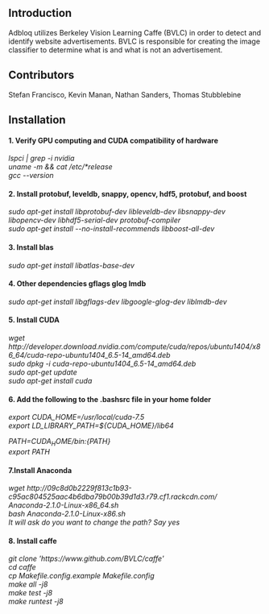 <h2>Introduction</h2>
Adbloq utilizes Berkeley Vision Learning Caffe (BVLC) in order to detect and identify website advertisements. BVLC is responsible for creating the image classifier to determine what is and what is not an advertisement. 

<h2>Contributors</h2>
Stefan Francisco, Kevin Manan, Nathan Sanders, Thomas Stubblebine 

<h2>Installation</h2>
<h4>1. Verify GPU computing and CUDA compatibility of hardware </h4>

<i>
lspci | grep -i nvidia
<br>
uname -m && cat /etc/*release
<br>
 gcc --version
 </i> 



<h4>2. Install protobuf, leveldb, snappy, opencv, hdf5, protobuf, and boost</h4>
<i>
sudo apt-get install libprotobuf-dev libleveldb-dev libsnappy-dev libopencv-dev libhdf5-serial-dev protobuf-compiler
<br>
sudo apt-get install --no-install-recommends libboost-all-dev
</i>

<h4>3. Install blas</h4>
<i>
sudo apt-get install libatlas-base-dev
</i>
<h4>4. Other dependencies gflags glog lmdb</h4>
<i>
sudo apt-get install libgflags-dev libgoogle-glog-dev liblmdb-dev
</i>
<h4>5. Install CUDA</h4>
<i>
wget http://developer.download.nvidia.com/compute/cuda/repos/ubuntu1404/x86_64/cuda-repo-ubuntu1404_6.5-14_amd64.deb
<br>
sudo dpkg -i cuda-repo-ubuntu1404_6.5-14_amd64.deb
<br>
sudo apt-get update
<br>
sudo apt-get install cuda
</i>
<h4>6. Add the following to the .bashsrc file in your home folder</h4>
<i>
export CUDA_HOME=/usr/local/cuda-7.5 
<br>
export LD_LIBRARY_PATH=${CUDA_HOME}/lib64 
 
PATH=${CUDA_HOME}/bin:${PATH} 
<br>
export PATH 
</i>
<h4>7.Install Anaconda</h4>
<i>
wget http://09c8d0b2229f813c1b93-c95ac804525aac4b6dba79b00b39d1d3.r79.cf1.rackcdn.com/
<br>
Anaconda-2.1.0-Linux-x86_64.sh
<br>
bash Anaconda-2.1.0-Linux-x86.sh
<br>
It will ask do you want to change the path? Say yes
</i>
<h4>8. Install caffe</h4>
<i>
git clone 'https://www.github.com/BVLC/caffe'
<br>
cd caffe
<br>
cp Makefile.config.example Makefile.config
<br>
make all -j8
<br>
make test -j8
<br>
make runtest -j8
</i>
